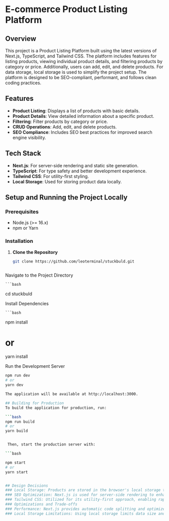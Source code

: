 # E-commerce Product Listing Platform

## Overview

This project is a Product Listing Platform built using the latest versions of Next.js, TypeScript, and Tailwind CSS. The platform includes features for listing products, viewing individual product details, and filtering products by category or price. Additionally, users can add, edit, and delete products. For data storage, local storage is used to simplify the project setup. The platform is designed to be SEO-compliant, performant, and follows clean coding practices.

## Features

- **Product Listing**: Displays a list of products with basic details.
- **Product Details**: View detailed information about a specific product.
- **Filtering**: Filter products by category or price.
- **CRUD Operations**: Add, edit, and delete products.
- **SEO Compliance**: Includes SEO best practices for improved search engine visibility.

## Tech Stack

- **Next.js**: For server-side rendering and static site generation.
- **TypeScript**: For type safety and better development experience.
- **Tailwind CSS**: For utility-first styling.
- **Local Storage**: Used for storing product data locally.

## Setup and Running the Project Locally

### Prerequisites

- Node.js (>= 16.x)
- npm or Yarn

### Installation

1. **Clone the Repository**

   ```bash
   git clone https://github.com/leoterminal/stuckbuld.git

   

Navigate to the Project Directory

    ```bash
cd stuckbuld

Install Dependencies

    ```bash
npm install
# or
yarn install

Run the Development Server

```bash
npm run dev
# or
yarn dev

The application will be available at http://localhost:3000.

## Building for Production
To build the application for production, run:

```bash
npm run build
# or
yarn build


 Then, start the production server with:

```bash

npm start
# or
yarn start


## Design Decisions
### Local Storage: Products are stored in the browser's local storage to simplify data management and avoid the need for a remote database.
### SEO Optimization: Next.js is used for server-side rendering to enhance SEO. Meta tags, structured data, and proper HTML tags are included to ensure that search engines can crawl and index the content effectively.
### Tailwind CSS: Utilized for its utility-first approach, enabling rapid and responsive design without leaving the HTML.
### Optimizations and Trade-offs
### Performance: Next.js provides automatic code splitting and optimized performance out of the box. Tailwind CSS ensures that only the necessary styles are included in the final build.
### Local Storage Limitations: Using local storage limits data size and is not suitable for production-level applications with large datasets or multi-user support.
